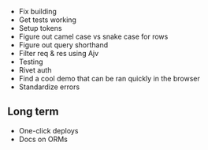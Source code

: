 - Fix building
- Get tests working
- Setup tokens
- Figure out camel case vs snake case for rows
- Figure out query shorthand
- Filter req & res using Ajv
- Testing
- Rivet auth
- Find a cool demo that can be ran quickly in the browser
- Standardize errors

## Long term

- One-click deploys
- Docs on ORMs

